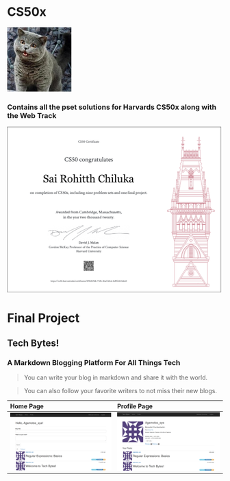 # CS50x
<img src="pics/cat.jpeg" width="150"/>

### Contains all the pset solutions for Harvards CS50x along with the Web Track

<img src="pics/certificate.jpg" width="500"/>

# Final Project
## **Tech Bytes!**
### **A Markdown Blogging Platform For All Things Tech**

> You can write your blog in markdown and share it with the world.

> You can also follow your favorite writers to not miss their new blogs.

| Home Page                                           | Profile Page                                          |
| :-------------------------------------------------  | :---------------------------------------------------- |
| <img src="/pics/tech_bytes_home.png" width="1000"/> | <img src="/pics/tech_bytes_profile.png" width="1000"/> |

